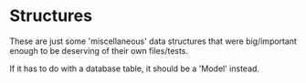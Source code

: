 # Structures

These are just some 'miscellaneous' data structures that were big/important enough to be deserving of their own files/tests.

If it has to do with a database table, it should be a 'Model' instead.

